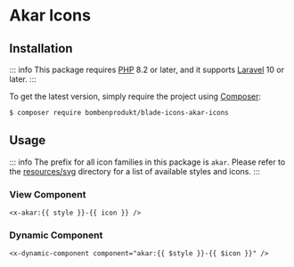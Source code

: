 # Akar Icons

## Installation

::: info
This package requires [PHP](https://www.php.net/) 8.2 or later, and it supports [Laravel](https://laravel.com/) 10 or later.
:::

To get the latest version, simply require the project using [Composer](https://getcomposer.org/):

```bash
$ composer require bombenprodukt/blade-icons-akar-icons
```

## Usage

::: info
The prefix for all icon families in this package is `akar`. Please refer to the [resources/svg](https://github.com/faustbrian/blade-icons-akar-icons/tree/main/resources/svg) directory for a list of available styles and icons.
:::

### View Component

```blade
<x-akar:{{ style }}-{{ icon }} />
```

### Dynamic Component

```blade
<x-dynamic-component component="akar:{{ $style }}-{{ $icon }}" />
```
